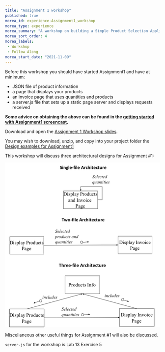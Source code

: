 ```yaml
--- 
title: "Assignment 1 workshop" 
published: true 
morea_id: experience-Assignment1_workshop
morea_type: experience 
morea_summary: "A workshop on building a Simple Product Selection Application"
morea_sort_order: 4
morea_labels:
 - Workshop
 - Follow Along
morea_start_date: "2021-11-09"
---
```

Before this workshop you should have started Assignment1 and have at minimum:

- JSON file of product information
- a page that displays your products
- an invoice page that uses quantities and products
- a server.js file that sets up a static page server and displays requests received

**Some advice on obtaining the above can be found in the [getting started with Assignment1 screencast](https://youtu.be/3YJsgGSL_uc).**

Download and open the [Assignment 1 Workshop slides](A1_Workshop_ITM352.ppt).

You may wish to download, unzip, and copy into your project folder the [Design examples for Assignment1](Assignment1_Design_Examples.zip) 

This workshop will discuss three architectural designs for Assignment #1:

![architectural designs](architectures.png)

Miscellaneous other useful things for Assignment #1 will also be discussed.

`server.js` for the workshop is Lab 13 Exercise 5
```